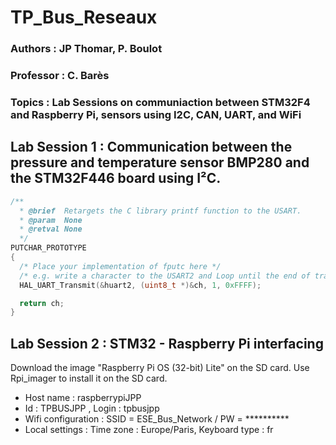 # TP_Bus_Reseaux #
### Authors : JP Thomar, P. Boulot
### Professor : C. Barès 
### Topics : Lab Sessions on communiaction between STM32F4 and Raspberry Pi, sensors using I2C, CAN, UART, and WiFi 

##  Lab Session 1 : Communication between the pressure and temperature sensor BMP280 and the STM32F446 board using I²C. 

```C
/**
  * @brief  Retargets the C library printf function to the USART.
  * @param  None
  * @retval None
  */
PUTCHAR_PROTOTYPE
{
  /* Place your implementation of fputc here */
  /* e.g. write a character to the USART2 and Loop until the end of transmission */
  HAL_UART_Transmit(&huart2, (uint8_t *)&ch, 1, 0xFFFF);

  return ch;
}
```
## Lab Session 2 : STM32 - Raspberry Pi interfacing

Download the image "Raspberry Pi OS (32-bit) Lite" on the SD card. Use Rpi_imager to install it on the SD card.
- Host name : raspberrypiJPP
- Id : TPBUSJPP , Login : tpbusjpp
- Wifi configuration : SSID = ESE_Bus_Network / PW = **********
- Local settings : Time zone : Europe/Paris, Keyboard type : fr
